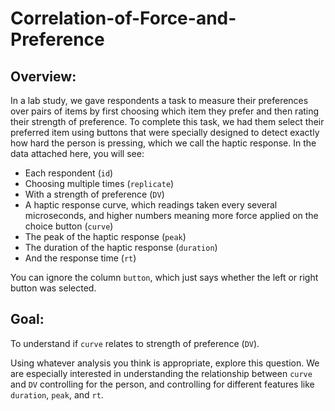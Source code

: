 # Correlation-of-Force-and-Preference

## Overview:
In a lab study, we gave respondents a task to measure their preferences over pairs of items by first choosing which item they prefer and then rating their strength of preference. To complete this task, we had them select their preferred item using buttons that were specially designed to detect exactly how hard the person is pressing, which we call the haptic response. In the data attached here, you will see:

- Each respondent (`id`)
- Choosing multiple times (`replicate`)
- With a strength of preference (`DV`)
- A haptic response curve, which readings taken every several microseconds, and higher numbers meaning more force applied on the choice button (`curve`)
- The peak of the haptic response (`peak`)
- The duration of the haptic response (`duration`)
- And the response time (`rt`)

You can ignore the column `button`, which just says whether the left or right button was selected. 

## Goal:
To understand if `curve` relates to strength of preference (`DV`). 

Using whatever analysis you think is appropriate, explore this question. We are especially interested in understanding the relationship between `curve` and `DV` controlling for the person, and controlling for different features like `duration`, `peak`, and `rt`.
